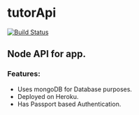 # tutorApi
[![Build Status](https://travis-ci.org/zork-el/tutorApi.svg?branch=master)](https://travis-ci.org/zork-el/tutorApi)

## Node API for app.

### Features:
- Uses mongoDB for Database purposes.
- Deployed on Heroku.
- Has Passport based Authentication.
